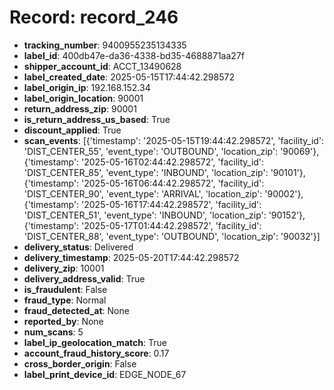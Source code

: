 # Record: record_246

- **tracking_number**: 9400955235134335
- **label_id**: 400db47e-da36-4338-bd35-4688871aa27f
- **shipper_account_id**: ACCT_13490628
- **label_created_date**: 2025-05-15T17:44:42.298572
- **label_origin_ip**: 192.168.152.34
- **label_origin_location**: 90001
- **return_address_zip**: 90001
- **is_return_address_us_based**: True
- **discount_applied**: True
- **scan_events**: [{'timestamp': '2025-05-15T19:44:42.298572', 'facility_id': 'DIST_CENTER_55', 'event_type': 'OUTBOUND', 'location_zip': '90069'}, {'timestamp': '2025-05-16T02:44:42.298572', 'facility_id': 'DIST_CENTER_85', 'event_type': 'INBOUND', 'location_zip': '90101'}, {'timestamp': '2025-05-16T06:44:42.298572', 'facility_id': 'DIST_CENTER_90', 'event_type': 'ARRIVAL', 'location_zip': '90002'}, {'timestamp': '2025-05-16T17:44:42.298572', 'facility_id': 'DIST_CENTER_51', 'event_type': 'INBOUND', 'location_zip': '90152'}, {'timestamp': '2025-05-17T01:44:42.298572', 'facility_id': 'DIST_CENTER_88', 'event_type': 'OUTBOUND', 'location_zip': '90032'}]
- **delivery_status**: Delivered
- **delivery_timestamp**: 2025-05-20T17:44:42.298572
- **delivery_zip**: 10001
- **delivery_address_valid**: True
- **is_fraudulent**: False
- **fraud_type**: Normal
- **fraud_detected_at**: None
- **reported_by**: None
- **num_scans**: 5
- **label_ip_geolocation_match**: True
- **account_fraud_history_score**: 0.17
- **cross_border_origin**: False
- **label_print_device_id**: EDGE_NODE_67